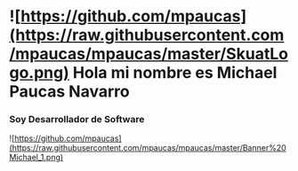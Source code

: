 # ![https://github.com/mpaucas](https://raw.githubusercontent.com/mpaucas/mpaucas/master/SkuatLogo.png) Hola mi nombre es Michael Paucas Navarro
### Soy Desarrollador de Software
![https://github.com/mpaucas](https://raw.githubusercontent.com/mpaucas/mpaucas/master/Banner%20Michael_1.png)

